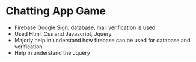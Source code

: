 # Chatting App Game

 - Firebase Google Sign, database, mail verification is used.
 - Used Html, Css and Javascript, Jquery.
 - Majorly help in understand how firebase can be used for database and verification.
 - Help in understand the Jquery


